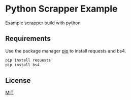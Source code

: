# Python Scrapper Example
Example scrapper build with python

## Requirements

Use the package manager [pip](https://pip.pypa.io/en/stable/) to install requests and bs4.

```bash
pip install requests
pip install bs4
```

## License
[MIT](https://choosealicense.com/licenses/mit/)
